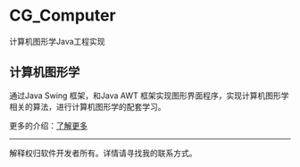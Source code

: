 # CG_Computer
计算机图形学Java工程实现

## 计算机图形学

通过Java Swing 框架，和Java AWT 框架实现图形界面程序，实现计算机图形学相关的算法，进行计算机图形学的配套学习。
   
更多的介绍：[了解更多](http://page.ifrom.top/Blog)

---
解释权归软件开发者所有。详情请寻找我的联系方式。
